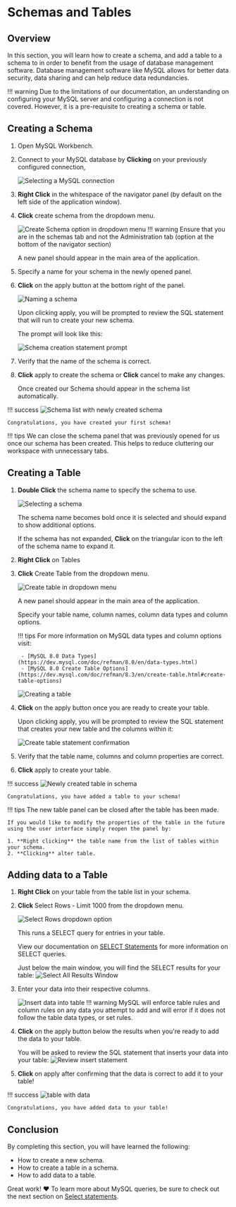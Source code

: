 # Schemas and Tables
## Overview
In this section, you will learn how to create a schema, and add a table to a schema to in order to benefit from the usage of database management software. Database management software like MySQL allows for better data security, data sharing and can help reduce data redundancies.

!!! warning 
    Due to the limitations of our documentation, an understanding on configuring your MySQL server and configuring a connection is not covered. However, it is a pre-requisite to creating a schema or table.

## Creating a Schema
1. Open MySQL Workbench.

2. Connect to your MySQL database by **Clicking** on your previously configured connection, 

    ![Selecting a MySQL connection](assets/selectConnection.png)

3. **Right Click** in the whitespace of the navigator panel (by default on the left side of the application window).
4. **Click** create schema from the dropdown menu. 
    
    ![Create Schema option in dropdown menu](assets/rightClickSchema.png)
    !!! warning
        Ensure that you are in the schemas tab and not the Administration tab (option at the bottom of the navigator section)

    A new panel should appear in the main area of the application.
    
5. Specify a name for your schema in the newly opened panel.
6. **Click** on the apply button at the bottom right of the panel. 
    
    ![Naming a schema](assets/namingSchema.png)

    Upon clicking apply, you will be prompted to review the SQL statement that will run to create your new schema.
    
    The prompt will look like this:

    ![Schema creation statement prompt](assets/schemaCreateQuery.png)


7. Verify that the name of the schema is correct.
8. **Click** apply to create the schema or **Click** cancel to make any changes.

    Once created our Schema should appear in the schema list automatically. 

!!! success
    ![Schema list with newly created schema](assets/newSchema.png)

    Congratulations, you have created your first schema!

!!! tips
    We can close the schema panel that was previously opened for us once our schema has been created. This helps to reduce cluttering our workspace with unnecessary tabs.

## Creating a Table
1. **Double Click** the schema name to specify the schema to use.
    
    ![Selecting a schema](assets/selectSchema.png)
    
    The schema name becomes bold once it is selected and should expand to show additional options.

    If the schema has not expanded, **Click** on the triangular icon to the left of the schema name to expand it. 

2. **Right Click** on Tables

3. **Click** Create Table from the dropdown menu. 

    ![Create table in dropdown menu](assets/rightClickTable.png)
    
    A new panel should appear in the main area of the application. 
    
    Specify your table name, column names, column data types and column options.
    
    !!! tips 
        For more information on MySQL data types and column options visit:

        - [MySQL 8.0 Data Types](https://dev.mysql.com/doc/refman/8.0/en/data-types.html)
        - [MySQL 8.0 Create Table Options](https://dev.mysql.com/doc/refman/8.3/en/create-table.html#create-table-options)

    ![Creating a table](assets/createTable.png)

4. **Click** on the apply button once you are ready to create your table.
    
    Upon clicking apply, you will be prompted to review the SQL statement that creates your new table and the columns within it:

    ![Create table statement confirmation](assets/tableCreateQuery.png)

5. Verify that the table name, columns and column properties are correct.
6. **Click** apply to create your table.

!!! success
    ![Newly created table in schema](assets/newTable.png)

    Congratulations, you have added a table to your schema!

!!! tips
    The new table panel can be closed after the table has been made. 
    
    If you would like to modify the properties of the table in the future using the user interface simply reopen the panel by:
       
    1. **Right clicking** the table name from the list of tables within your schema.
    2. **Clicking** alter table.
    

## Adding data to a Table
1. **Right Click** on your table from the table list in your schema.
2. **Click** Select Rows - Limit 1000 from the dropdown menu.

    ![Select Rows dropdown option](assets/selectRows.png)
    
    This runs a SELECT query for entries in your table. 
    
    View our documentation on [SELECT Statements](Task3Emmy.md) for more information on SELECT queries.

    Just below the main window, you will find the SELECT results for your table:
    ![Select All Results Window](assets/selectResults.png)

3. Enter your data into their respective columns.

    ![Insert data into table](assets/enterData.png)
    !!! warning
        MySQL will enforce table rules and column rules on any data you attempt to add and will error if it does not follow the table data types, or set rules.

4. **Click** on the apply button below the results when you're ready to add the data to your table.
    
    You will be asked to review the SQL statement that inserts your data into your table:
    ![Review insert statement](assets/reviewInsert.png)

5. **Click** on apply after confirming that the data is correct to add it to your table!

!!! success
    ![table with data](assets/tableWithData.png)

    Congratulations, you have added data to your table!

## Conclusion

By completing this section, you will have learned the following:

* How to create a new schema.
* How to create a table in a schema.
* How to add data to a table.

Great work! :heart: To learn more about MySQL queries, be sure to check out the next section on [Select statements](Task3Emmy.md).
